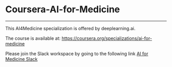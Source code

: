 # Coursera-AI-for-Medicine
---

This AI4Medicine specialization is offered by deeplearning.ai.

The course is available at: https://coursera.org/specializations/ai-for-medicine


Please join the Slack workspace by going to the following link [AI for Medicine Slack](https://join.slack.com/t/deeplearningaiai4m/shared_invite/zt-dn6c6i2d-cZ5EGe_pPItU3snBFQwbwA)
